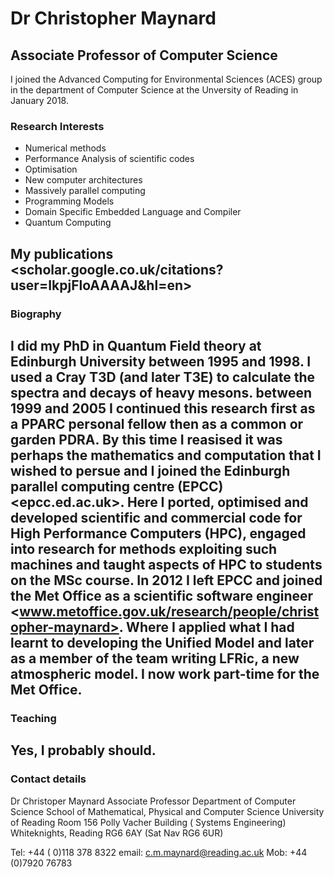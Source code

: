 # Dr Christopher Maynard #

## Associate Professor of Computer Science ##

I joined the Advanced Computing for Environmental Sciences (ACES) group in the department of Computer Science at the Unversity of Reading in January 2018.

### Research Interests ###
* Numerical methods
* Performance Analysis of scientific codes
* Optimisation
* New computer architectures
* Massively parallel computing
* Programming Models
* Domain Specific Embedded Language and Compiler
* Quantum Computing

My publications <scholar.google.co.uk/citations?user=IkpjFloAAAAJ&hl=en>
---
### Biography ###
I did my PhD in Quantum Field theory at Edinburgh University between 1995 and 1998. I used a Cray T3D (and later T3E) to calculate the spectra and decays of heavy mesons.  between 1999 and 2005 I continued this research first as a PPARC personal fellow then as a common or garden PDRA. By this time I reasised it was perhaps the mathematics and computation that I wished to persue and I joined the Edinburgh parallel computing centre (EPCC) <epcc.ed.ac.uk>. Here I ported, optimised and developed scientific and commercial code for High Performance Computers (HPC), engaged into research for methods exploiting such machines and taught aspects of HPC to students on the MSc course.  In 2012 I left EPCC and joined the Met Office as a scientific software engineer <www.metoffice.gov.uk/research/people/christopher-maynard>. Where I applied what I had learnt to developing the Unified Model and later as a member of the team writing LFRic, a new atmospheric model. I now work part-time for the Met Office.
---
### Teaching ###
Yes, I probably should.
---
### Contact details ###
Dr Christoper Maynard 
Associate Professor
Department of Computer Science
School of Mathematical, Physical and Computer Science
University of Reading
Room 156 Polly Vacher  Building  ( Systems Engineering)
Whiteknights, Reading
RG6 6AY (Sat Nav RG6 6UR)
 
Tel: +44  ( 0)118 378 8322    email: c.m.maynard@reading.ac.uk
Mob: +44 (0)7920 76783
